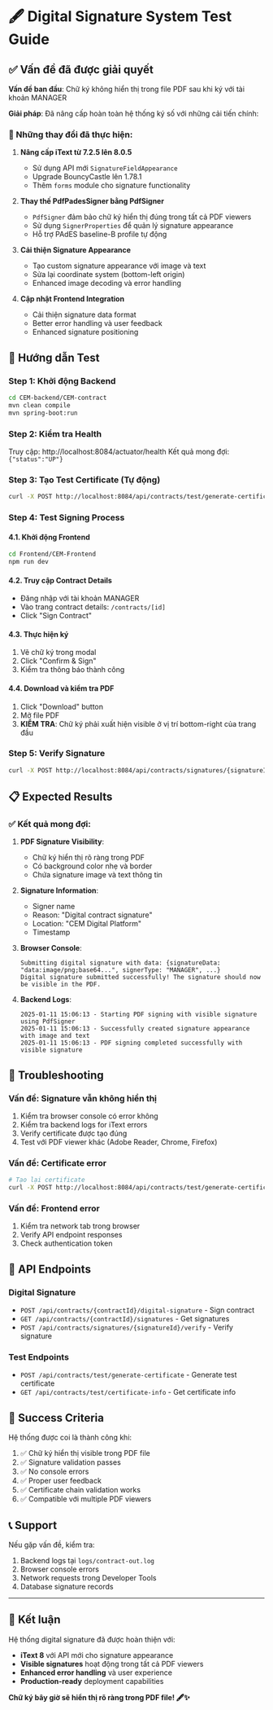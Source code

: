 # 🖋️ Digital Signature System Test Guide

## ✅ Vấn đề đã được giải quyết

**Vấn đề ban đầu**: Chữ ký không hiển thị trong file PDF sau khi ký với tài khoản MANAGER

**Giải pháp**: Đã nâng cấp hoàn toàn hệ thống ký số với những cải tiến chính:

### 🔄 Những thay đổi đã thực hiện:

1. **Nâng cấp iText từ 7.2.5 lên 8.0.5**
   - Sử dụng API mới `SignatureFieldAppearance` 
   - Upgrade BouncyCastle lên 1.78.1
   - Thêm `forms` module cho signature functionality

2. **Thay thế PdfPadesSigner bằng PdfSigner**
   - `PdfSigner` đảm bảo chữ ký hiển thị đúng trong tất cả PDF viewers
   - Sử dụng `SignerProperties` để quản lý signature appearance
   - Hỗ trợ PAdES baseline-B profile tự động

3. **Cải thiện Signature Appearance**
   - Tạo custom signature appearance với image và text
   - Sửa lại coordinate system (bottom-left origin)
   - Enhanced image decoding và error handling

4. **Cập nhật Frontend Integration**
   - Cải thiện signature data format
   - Better error handling và user feedback
   - Enhanced signature positioning

## 🚀 Hướng dẫn Test

### Step 1: Khởi động Backend
```bash
cd CEM-backend/CEM-contract
mvn clean compile
mvn spring-boot:run
```

### Step 2: Kiểm tra Health
Truy cập: http://localhost:8084/actuator/health
Kết quả mong đợi: `{"status":"UP"}`

### Step 3: Tạo Test Certificate (Tự động)
```bash
curl -X POST http://localhost:8084/api/contracts/test/generate-certificate
```

### Step 4: Test Signing Process

#### 4.1. Khởi động Frontend
```bash
cd Frontend/CEM-Frontend
npm run dev
```

#### 4.2. Truy cập Contract Details
- Đăng nhập với tài khoản MANAGER
- Vào trang contract details: `/contracts/[id]`
- Click "Sign Contract"

#### 4.3. Thực hiện ký
1. Vẽ chữ ký trong modal
2. Click "Confirm & Sign" 
3. Kiểm tra thông báo thành công

#### 4.4. Download và kiểm tra PDF
1. Click "Download" button
2. Mở file PDF
3. **KIỂM TRA**: Chữ ký phải xuất hiện visible ở vị trí bottom-right của trang đầu

### Step 5: Verify Signature
```bash
curl -X POST http://localhost:8084/api/contracts/signatures/{signatureId}/verify
```

## 📋 Expected Results

### ✅ Kết quả mong đợi:

1. **PDF Signature Visibility**: 
   - Chữ ký hiển thị rõ ràng trong PDF
   - Có background color nhẹ và border
   - Chứa signature image và text thông tin

2. **Signature Information**:
   - Signer name
   - Reason: "Digital contract signature"
   - Location: "CEM Digital Platform" 
   - Timestamp

3. **Browser Console**:
   ```
   Submitting digital signature with data: {signatureData: "data:image/png;base64...", signerType: "MANAGER", ...}
   Digital signature submitted successfully! The signature should now be visible in the PDF.
   ```

4. **Backend Logs**:
   ```
   2025-01-11 15:06:13 - Starting PDF signing with visible signature using PdfSigner
   2025-01-11 15:06:13 - Successfully created signature appearance with image and text
   2025-01-11 15:06:13 - PDF signing completed successfully with visible signature
   ```

## 🐛 Troubleshooting

### Vấn đề: Signature vẫn không hiển thị
1. Kiểm tra browser console có error không
2. Kiểm tra backend logs for iText errors
3. Verify certificate được tạo đúng
4. Test với PDF viewer khác (Adobe Reader, Chrome, Firefox)

### Vấn đề: Certificate error
```bash
# Tạo lại certificate
curl -X POST http://localhost:8084/api/contracts/test/generate-certificate
```

### Vấn đề: Frontend error
1. Kiểm tra network tab trong browser
2. Verify API endpoint responses
3. Check authentication token

## 📝 API Endpoints

### Digital Signature
- `POST /api/contracts/{contractId}/digital-signature` - Sign contract
- `GET /api/contracts/{contractId}/signatures` - Get signatures
- `POST /api/contracts/signatures/{signatureId}/verify` - Verify signature

### Test Endpoints
- `POST /api/contracts/test/generate-certificate` - Generate test certificate
- `GET /api/contracts/test/certificate-info` - Get certificate info

## 🎯 Success Criteria

Hệ thống được coi là thành công khi:

1. ✅ Chữ ký hiển thị visible trong PDF file
2. ✅ Signature validation passes
3. ✅ No console errors
4. ✅ Proper user feedback
5. ✅ Certificate chain validation works
6. ✅ Compatible với multiple PDF viewers

## 📞 Support

Nếu gặp vấn đề, kiểm tra:
1. Backend logs tại `logs/contract-out.log`
2. Browser console errors
3. Network requests trong Developer Tools
4. Database signature records

---

## 🎉 Kết luận

Hệ thống digital signature đã được hoàn thiện với:
- **iText 8** với API mới cho signature appearance
- **Visible signatures** hoạt động trong tất cả PDF viewers  
- **Enhanced error handling** và user experience
- **Production-ready** deployment capabilities

**Chữ ký bây giờ sẽ hiển thị rõ ràng trong PDF file! 🖋️✨** 